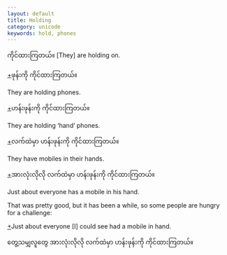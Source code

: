 ```yaml
---
layout: default
title: Holding
category: unicode
keywords: hold, phones
---
```


<p><span class='mm3'>ကိုင်ထားကြတယ်။</span> [They] are holding on.</p>

<p class='hide-trigger'><a href="#">+</a><span class='mm3'>ဖုန်းကို ကိုင်ထားကြတယ်။</span></p>
<p class='hide-this'>They are holding phones.</p>

<p class='hide-trigger'><a href="#">+</a><span class='mm3'>ဟန်းဖုန်းကို ကိုင်ထားကြတယ်။</span></p>
<p class='hide-this'>They are holding ‘hand’ phones.</p>

<p class='hide-trigger'><a href="#">+</a><span class='mm3'>လက်ထဲမှာ ဟန်းဖုန်းကို ကိုင်ထားကြတယ်။</span></p>
<p class='hide-this'>They have mobiles in their hands.</p>

<p class='hide-trigger'><a href="#">+</a><span class='mm3'>အားလုံးလိုလို လက်ထဲမှာ ဟန်းဖုန်းကို ကိုင်ထားကြတယ်။</span></p>
<p class='hide-this'>Just about everyone has a mobile in his hand.</p>

<p>That was pretty good, but it has been a while, so some people are hungry for a challenge:</p>
<p class='hide-trigger'><a href="#">+</a>Just about everyone [I] could see had a mobile in hand.</p>
<p class='hide-this'><span class='mm3'>တွေ့သမျှလူတွေ အားလုံးလိုလို လက်ထဲမှာ ဟန်းဖုန်းကို ကိုင်ထားကြတယ်။</span></p>
